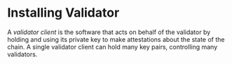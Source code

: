 # Installing Validator

A _validator client_ is the software that acts on behalf of the validator by holding and using its private key to make attestations about the state of the chain. A single validator client can hold many key pairs, controlling many validators.
